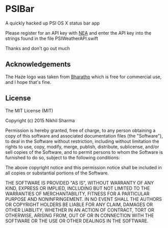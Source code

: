 # PSIBar

A quickly hacked up PSI OS X status bar app

Please register for an API key with [NEA](https://www.nea.gov.sg/api) and enter the API key into the strings found in the file PSIWeatherAPI.swift

Thanks and don't go out much

## Acknowledgements

The Haze logo was taken from [Bharathp](http://bharathp666.deviantart.com) which is free for commercial use, and I hope that's fine. 


## License

The MIT License (MIT)

Copyright (c) 2015 Nikhil Sharma

Permission is hereby granted, free of charge, to any person obtaining a copy
of this software and associated documentation files (the "Software"), to deal
in the Software without restriction, including without limitation the rights
to use, copy, modify, merge, publish, distribute, sublicense, and/or sell
copies of the Software, and to permit persons to whom the Software is
furnished to do so, subject to the following conditions:

The above copyright notice and this permission notice shall be included in all
copies or substantial portions of the Software.

THE SOFTWARE IS PROVIDED "AS IS", WITHOUT WARRANTY OF ANY KIND, EXPRESS OR
IMPLIED, INCLUDING BUT NOT LIMITED TO THE WARRANTIES OF MERCHANTABILITY,
FITNESS FOR A PARTICULAR PURPOSE AND NONINFRINGEMENT. IN NO EVENT SHALL THE
AUTHORS OR COPYRIGHT HOLDERS BE LIABLE FOR ANY CLAIM, DAMAGES OR OTHER
LIABILITY, WHETHER IN AN ACTION OF CONTRACT, TORT OR OTHERWISE, ARISING FROM,
OUT OF OR IN CONNECTION WITH THE SOFTWARE OR THE USE OR OTHER DEALINGS IN THE
SOFTWARE.
